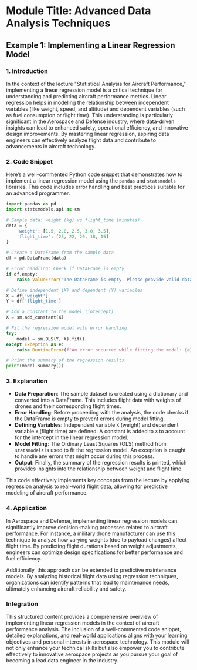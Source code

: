 # Module Title: Advanced Data Analysis Techniques

## Example 1: Implementing a Linear Regression Model

### 1. Introduction
In the context of the lecture "Statistical Analysis for Aircraft Performance," implementing a linear regression model is a critical technique for understanding and predicting aircraft performance metrics. Linear regression helps in modeling the relationship between independent variables (like weight, speed, and altitude) and dependent variables (such as fuel consumption or flight time). This understanding is particularly significant in the Aerospace and Defense industry, where data-driven insights can lead to enhanced safety, operational efficiency, and innovative design improvements. By mastering linear regression, aspiring data engineers can effectively analyze flight data and contribute to advancements in aircraft technology.

### 2. Code Snippet
Here’s a well-commented Python code snippet that demonstrates how to implement a linear regression model using the `pandas` and `statsmodels` libraries. This code includes error handling and best practices suitable for an advanced programmer.

```python
import pandas as pd
import statsmodels.api as sm

# Sample data: weight (kg) vs flight_time (minutes)
data = {
    'weight': [1.5, 2.0, 2.5, 3.0, 3.5],
    'flight_time': [25, 22, 20, 18, 15]
}

# Create a DataFrame from the sample data
df = pd.DataFrame(data)

# Error handling: Check if DataFrame is empty
if df.empty:
    raise ValueError("The DataFrame is empty. Please provide valid data.")

# Define independent (X) and dependent (Y) variables
X = df['weight']
Y = df['flight_time']

# Add a constant to the model (intercept)
X = sm.add_constant(X)

# Fit the regression model with error handling
try:
    model = sm.OLS(Y, X).fit()
except Exception as e:
    raise RuntimeError(f"An error occurred while fitting the model: {e}")

# Print the summary of the regression results
print(model.summary())
```

### 3. Explanation
- **Data Preparation**: The sample dataset is created using a dictionary and converted into a DataFrame. This includes flight data with weights of drones and their corresponding flight times.
- **Error Handling**: Before proceeding with the analysis, the code checks if the DataFrame is empty to prevent errors during model fitting.
- **Defining Variables**: Independent variable `X` (weight) and dependent variable `Y` (flight time) are defined. A constant is added to `X` to account for the intercept in the linear regression model.
- **Model Fitting**: The Ordinary Least Squares (OLS) method from `statsmodels` is used to fit the regression model. An exception is caught to handle any errors that might occur during this process.
- **Output**: Finally, the summary of the regression results is printed, which provides insights into the relationship between weight and flight time.

This code effectively implements key concepts from the lecture by applying regression analysis to real-world flight data, allowing for predictive modeling of aircraft performance.

### 4. Application
In Aerospace and Defense, implementing linear regression models can significantly improve decision-making processes related to aircraft performance. For instance, a military drone manufacturer can use this technique to analyze how varying weights (due to payload changes) affect flight time. By predicting flight durations based on weight adjustments, engineers can optimize design specifications for better performance and fuel efficiency.

Additionally, this approach can be extended to predictive maintenance models. By analyzing historical flight data using regression techniques, organizations can identify patterns that lead to maintenance needs, ultimately enhancing aircraft reliability and safety.

### Integration
This structured content provides a comprehensive overview of implementing linear regression models in the context of aircraft performance analysis. The inclusion of a well-commented code snippet, detailed explanations, and real-world applications aligns with your learning objectives and personal interests in aerospace technology. This module will not only enhance your technical skills but also empower you to contribute effectively to innovative aerospace projects as you pursue your goal of becoming a lead data engineer in the industry.